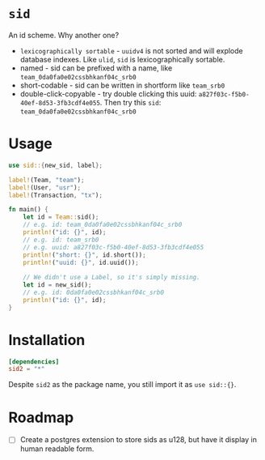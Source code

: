 # `sid`

An id scheme. Why another one?

- `lexicographically sortable` - `uuidv4` is not sorted and will explode database indexes. Like `ulid`, `sid` is lexicographically sortable.
- named - sid can be prefixed with a name, like `team_0da0fa0e02cssbhkanf04c_srb0`
- short-codable - sid can be written in shortform like `team_srb0`
- double-click-copyable - try double clicking this uuid: `a827f03c-f5b0-40ef-8d53-3fb3cdf4e055`. Then try this `sid`: `team_0da0fa0e02cssbhkanf04c_srb0`

# Usage

```rust
use sid::{new_sid, label};

label!(Team, "team");
label!(User, "usr");
label!(Transaction, "tx");

fn main() {
    let id = Team::sid();
    // e.g. id: team_0da0fa0e02cssbhkanf04c_srb0
    println!("id: {}", id);
    // e.g. id: team_srb0
    // e.g. uuid: a827f03c-f5b0-40ef-8d53-3fb3cdf4e055
    println!("short: {}", id.short());
    println!("uuid: {}", id.uuid());
    
    // We didn't use a Label, so it's simply missing.
    let id = new_sid();
    // e.g. id: 0da0fa0e02cssbhkanf04c_srb0
    println!("id: {}", id);
}
```

# Installation

```toml
[dependencies]
sid2 = "*"
```

Despite `sid2` as the package name, you still import it as `use sid::{}`.

# Roadmap

- [ ] Create a postgres extension to store sids as u128, but have it display in human readable form.